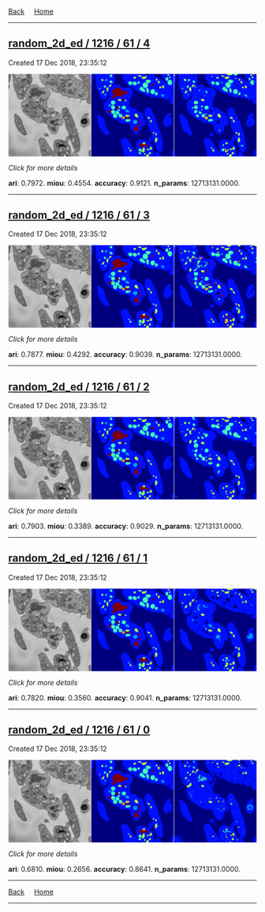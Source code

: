 
[Back](..)&nbsp;&nbsp;&nbsp;&nbsp;&nbsp;[Home](https://leapmanlab.github.io/snapshots)

---

<div class="summary"><a href="4"><h2>random_2d_ed / 1216 / 61 / 4</h2></a><p>Created 17 Dec 2018, 23:35:12
</p><a href="4"><img src="4/media/summary.png" align="center"></a><p>
<i>Click for more details</i>
</p></div>

**ari**: 0.7972. **miou**: 0.4554. **accuracy**: 0.9121. **n_params**: 12713131.0000. 

---

<div class="summary"><a href="3"><h2>random_2d_ed / 1216 / 61 / 3</h2></a><p>Created 17 Dec 2018, 23:35:12
</p><a href="3"><img src="3/media/summary.png" align="center"></a><p>
<i>Click for more details</i>
</p></div>

**ari**: 0.7877. **miou**: 0.4292. **accuracy**: 0.9039. **n_params**: 12713131.0000. 

---

<div class="summary"><a href="2"><h2>random_2d_ed / 1216 / 61 / 2</h2></a><p>Created 17 Dec 2018, 23:35:12
</p><a href="2"><img src="2/media/summary.png" align="center"></a><p>
<i>Click for more details</i>
</p></div>

**ari**: 0.7903. **miou**: 0.3389. **accuracy**: 0.9029. **n_params**: 12713131.0000. 

---

<div class="summary"><a href="1"><h2>random_2d_ed / 1216 / 61 / 1</h2></a><p>Created 17 Dec 2018, 23:35:12
</p><a href="1"><img src="1/media/summary.png" align="center"></a><p>
<i>Click for more details</i>
</p></div>

**ari**: 0.7820. **miou**: 0.3560. **accuracy**: 0.9041. **n_params**: 12713131.0000. 

---

<div class="summary"><a href="0"><h2>random_2d_ed / 1216 / 61 / 0</h2></a><p>Created 17 Dec 2018, 23:35:12
</p><a href="0"><img src="0/media/summary.png" align="center"></a><p>
<i>Click for more details</i>
</p></div>

**ari**: 0.6810. **miou**: 0.2656. **accuracy**: 0.8641. **n_params**: 12713131.0000. 

---

[Back](..)&nbsp;&nbsp;&nbsp;&nbsp;&nbsp;[Home](https://leapmanlab.github.io/snapshots)

---